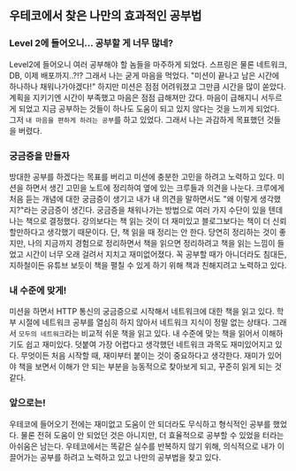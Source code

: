 ## 우테코에서 찾은 나만의 효과적인 공부법

### Level 2에 들어오니... 공부할 게 너무 많네?
Level2에 들어오니 여러 공부해야 할 놈들을 마주하게 되었다.
스프링은 물론 네트워크, DB, 이제 배포까지..?!?
그래서 나는 굳게 마음을 먹었다. "미션이 끝나고 남은 시간에 하나하나 채워나가야겠다!"
하지만 미션은 점점 어려워졌고 그만큼 시간을 많이 쏟았다. 계획을 지키기엔 시간이 부족했고 마음은 점점 급해져만 갔다.
마음이 급해지니 서두르게 되었고 지금 공부하는 것들이 하나도 도움이 되고 있지 않다는 것을 느끼게 되었다.
그저 `내 마음을 편하게 하려는 공부`를 하고 있었다. 그래서 나는 과감하게 목표했던 것들을 버렸다.

### 궁금증을 만들자
방대한 공부를 하겠다는 목표를 버리고 미션에 충분한 고민을 하려고 노력하고 있다.
미션을 하면서 생긴 고민을 노트에 정리하여 옆에 있는 크루들과 의견을 나눈다.
크루에게 처음 듣는 개념에 대한 궁금증이 생기고 내가 내 의견을 말하면서도 "왜 이렇게 생각했지?"라는 궁금증이 생긴다.
궁금증을 채워나가는 방법으로 여러 가지 수단이 있을 텐데 나는 책으로 결정했다.
강의보다는 책 읽는 것이 더 재미있고 블로그보다는 책이 더 신뢰할만하다고 생각했기 때문이다.
단, 책 읽을 때 정리는 안 한다. 당연히 정리하는 것이 좋지만, 나의 지금까지 경험으로 정리하면서 책을 읽으면 정리하려고 책을 읽는 느낌이 들었고 시간이 너무 오래 걸려서 지치고 재미없어졌다.
꼭 공부할 때가 아니더라도 침대든, 지하철이든 유튜브 보듯이 책을 펼칠 수 있게 하기 위해 책과 친해지려고 노력하고 있다. 

### 내 수준에 맞게!
미션을 하면서 HTTP 통신의 궁금증으로 시작해서 네트워크에 대한 책을 읽고 있다.
학부 시절에 네트워크 공부를 열심히 하지 않아서 네트워크 지식이 정말 없는 상태다.
그래서 `모두의 네트워크`라는 비교적 쉬운 책을 읽고 있다. 내 수준에 맞는 책을 읽어서 이해하기도 쉽고 재미있다.
덧붙여 가장 어렵다고 생각했던 네트워크 과목도 재미있어지고 있다.
무엇이든 처음 시작할 때, 재미부터 붙이는 것이 중요하다고 생각한다.
재미가 있어야 책을 보면서 이해가 안 되는 부분을 능동적으로 찾아보게 되고, 꾸준히 읽게 되는 것 같다.

### 앞으로는!
우테코에 들어오기 전에는 재미없고 도움이 안 되더라도 무식하고 형식적인 공부를 했었다.
물론 전혀 도움이 안 되었던 것은 아니지만, 더 효율적으로 공부할 수 있었을 터라는 아쉬움은 남는다.
우테코에서는 똑같은 실수를 반복하지 않기 위해, 의식적으로 내가 이끌어가는 공부를 하려고 노력하고 있고 나만의 공부법을 찾고 있다.
